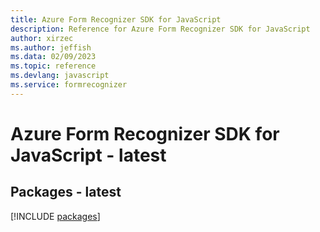 ```yaml
---
title: Azure Form Recognizer SDK for JavaScript
description: Reference for Azure Form Recognizer SDK for JavaScript
author: xirzec
ms.author: jeffish
ms.data: 02/09/2023
ms.topic: reference
ms.devlang: javascript
ms.service: formrecognizer
---
```

# Azure Form Recognizer SDK for JavaScript - latest
## Packages - latest
[!INCLUDE [packages](form-recognizer-index.md)]